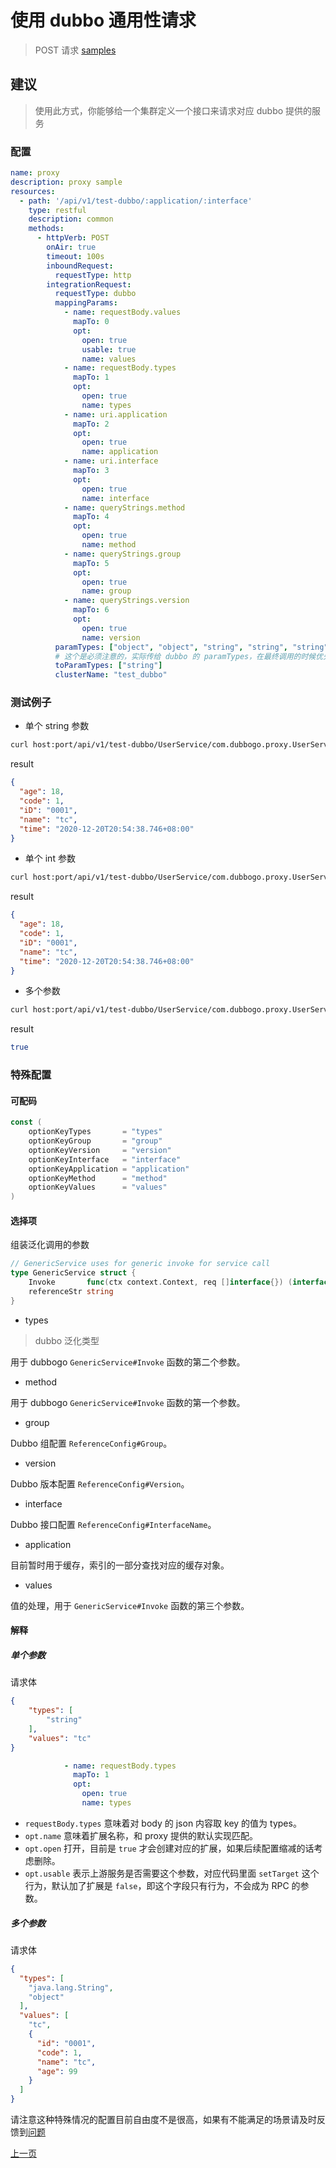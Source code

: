 # 使用 dubbo 通用性请求

> POST 请求 [samples](https://github.com/dubbogo/dubbo-go-proxy-samples/tree/master/dubbo/apiconfig/proxy)

## 建议

> 使用此方式，你能够给一个集群定义一个接口来请求对应 dubbo 提供的服务

### 配置

```yaml
name: proxy
description: proxy sample
resources:
  - path: '/api/v1/test-dubbo/:application/:interface'
    type: restful
    description: common
    methods:
      - httpVerb: POST
        onAir: true
        timeout: 100s
        inboundRequest:
          requestType: http
        integrationRequest:
          requestType: dubbo
          mappingParams:
            - name: requestBody.values
              mapTo: 0
              opt:
                open: true
                usable: true
                name: values
            - name: requestBody.types
              mapTo: 1
              opt:
                open: true
                name: types
            - name: uri.application
              mapTo: 2
              opt:
                open: true
                name: application
            - name: uri.interface
              mapTo: 3
              opt:
                open: true
                name: interface
            - name: queryStrings.method
              mapTo: 4
              opt:
                open: true
                name: method
            - name: queryStrings.group
              mapTo: 5
              opt:
                open: true
                name: group
            - name: queryStrings.version
              mapTo: 6
              opt:
                open: true
                name: version
          paramTypes: ["object", "object", "string", "string", "string", "string", "string"]
          # 这个是必须注意的，实际传给 dubbo 的 paramTypes，在最终调用的时候优先级高于 paramTypes。
          toParamTypes: ["string"]
          clusterName: "test_dubbo"
```

### 测试例子

- 单个 string 参数

```bash
curl host:port/api/v1/test-dubbo/UserService/com.dubbogo.proxy.UserService?group=test&version=1.0.0&method=GetUserByName -X POST -d '{"types":["string"],"values":"tc"}' --header "Content-Type: application/json"
```

result

```json
{
  "age": 18,
  "code": 1,
  "iD": "0001",
  "name": "tc",
  "time": "2020-12-20T20:54:38.746+08:00"
}
```

- 单个 int 参数

```bash
curl host:port/api/v1/test-dubbo/UserService/com.dubbogo.proxy.UserService?group=test&version=1.0.0&method=GetUserByCode -X POST -d '{"types":["int"],"values":1}' --header "Content-Type: application/json"
```

result

```json
{
  "age": 18,
  "code": 1,
  "iD": "0001",
  "name": "tc",
  "time": "2020-12-20T20:54:38.746+08:00"
}
```

- 多个参数

```bash
curl host:port/api/v1/test-dubbo/UserService/com.dubbogo.proxy.UserService?group=test&version=1.0.0&method=UpdateUserByName -X POST -d '{"types":["string","body"],"values":["tc",{"id":"0001","code":1,"name":"tc","age":15}]}' --header "Content-Type: application/json"
```

result

```bash
true
```

### 特殊配置

#### 可配码

```go
const (
	optionKeyTypes       = "types"
	optionKeyGroup       = "group"
	optionKeyVersion     = "version"
	optionKeyInterface   = "interface"
	optionKeyApplication = "application"
	optionKeyMethod      = "method"
	optionKeyValues      = "values"
)
```

#### 选择项

组装泛化调用的参数

```go
// GenericService uses for generic invoke for service call
type GenericService struct {
	Invoke       func(ctx context.Context, req []interface{}) (interface{}, error) `dubbo:"$invoke"`
	referenceStr string
}
```

- types

> dubbo 泛化类型

用于 dubbogo `GenericService#Invoke` 函数的第二个参数。

- method

用于 dubbogo `GenericService#Invoke` 函数的第一个参数。

- group

Dubbo 组配置 `ReferenceConfig#Group`。

- version

Dubbo 版本配置 `ReferenceConfig#Version`。

- interface

Dubbo 接口配置 `ReferenceConfig#InterfaceName`。

- application

目前暂时用于缓存，索引的一部分查找对应的缓存对象。

- values

值的处理，用于 `GenericService#Invoke` 函数的第三个参数。

#### 解释

##### 单个参数

请求体

```json
{
    "types": [
        "string"
    ],
    "values": "tc"
}
```

```yaml
            - name: requestBody.types
              mapTo: 1
              opt:
                open: true
                name: types
```

- `requestBody.types` 意味着对 body 的 json 内容取 key 的值为 types。
- `opt.name` 意味着扩展名称，和 proxy 提供的默认实现匹配。
- `opt.open` 打开，目前是 `true` 才会创建对应的扩展，如果后续配置缩减的话考虑删除。
- `opt.usable` 表示上游服务是否需要这个参数，对应代码里面 `setTarget` 这个行为，默认加了扩展是 `false`，即这个字段只有行为，不会成为 RPC 的参数。

##### 多个参数

请求体

```json
{
  "types": [
    "java.lang.String",
    "object"
  ],
  "values": [
    "tc",
    {
      "id": "0001",
      "code": 1,
      "name": "tc",
      "age": 99
    }
  ]
}
```

请注意这种特殊情况的配置目前自由度不是很高，如果有不能满足的场景请及时反馈到[问题](https://github.com/dubbogo/dubbo-go-proxy/issues)

[上一页](./dubbo.md)